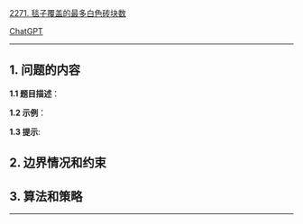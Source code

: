 [2271. 毯子覆盖的最多白色砖块数](https://leetcode.cn/problems/maximum-white-tiles-covered-by-a-carpet)

[ChatGPT](chat.openai.com)

---

## 1. 问题的内容
**1.1 题目描述**：

**1.2 示例**：

**1.3 提示**:

## 2. 边界情况和约束


## 3. 算法和策略

---

